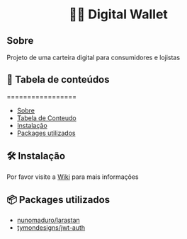 <h1 align="center">
    📱💸 Digital Wallet
</h1>

## Sobre
Projeto de uma carteira digital para consumidores e lojistas

## 📖 Tabela de conteúdos
=================

* [Sobre](#Sobre)
* [Tabela de Conteudo](#tabela-de-conteudo)
* [Instalação](#instalacao)
* [Packages utilizados](#Packages-utilizados)

## 🛠 Instalação

Por favor visite a [Wiki](https://github.com/Thifany-Nicastro/Digital-Wallet/wiki) para mais informações

## 📦 Packages utilizados

- [nunomaduro/larastan](https://github.com/nunomaduro/larastan)
- [tymondesigns/jwt-auth](https://github.com/tymondesigns/jwt-auth)
